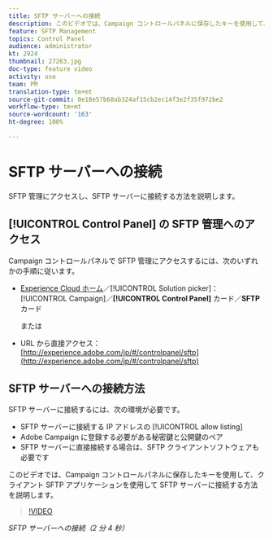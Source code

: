 ```yaml
---
title: SFTP サーバーへの接続
description: このビデオでは、Campaign コントロールパネルに保存したキーを使用して、クライアント SFTP アプリケーションを使用して SFTP サーバーに接続する方法を説明します。
feature: SFTP Management
topics: Control Panel
audience: administrator
kt: 2924
thumbnail: 27263.jpg
doc-type: feature video
activity: use
team: PM
translation-type: tm+mt
source-git-commit: 0e18e57b68ab324af15cb2ec14f3e2f35f972be2
workflow-type: tm+mt
source-wordcount: '163'
ht-degree: 100%

---
```



# SFTP サーバーへの接続

SFTP 管理にアクセスし、SFTP サーバーに接続する方法を説明します。

## [!UICONTROL Control Panel] の SFTP 管理へのアクセス

Campaign コントロールパネルで SFTP 管理にアクセスするには、次のいずれかの手順に従います。

* [Experience Cloud ホーム](https://experience.adobe.com/#/home)／[!UICONTROL Solution picker]：[!UICONTROL Campaign]／**[!UICONTROL Control Panel]** カード／**SFTP** カード

   または
* URL から直接アクセス：[http://experience.adobe.com/jp/#/controlpanel/sftp](http://experience.adobe.com/jp/#/controlpanel/sftp)

## SFTP サーバーへの接続方法

SFTP サーバーに接続するには、次の環境が必要です。

* SFTP サーバーに接続する IP アドレスの [!UICONTROL allow listing]
* Adobe Campaign に登録する必要がある秘密鍵と公開鍵のペア
* SFTP サーバーに直接接続する場合は、SFTP クライアントソフトウェアも必要です

このビデオでは、Campaign コントロールパネルに保存したキーを使用して、クライアント SFTP アプリケーションを使用して SFTP サーバーに接続する方法を説明します。

>[!VIDEO](https://video.tv.adobe.com/v/27263?quality=12)

*SFTP サーバーへの接続（2 分 4 秒）*

